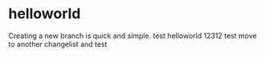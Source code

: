 # helloworld
Creating a new branch is quick and simple.
test
helloworld
12312
test move to another changelist and test